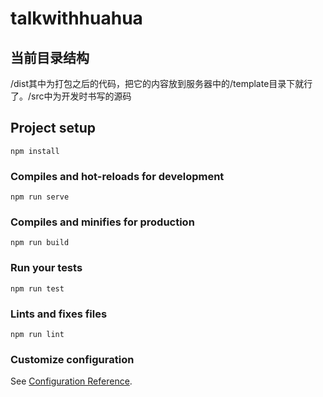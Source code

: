 # talkwithhuahua

## 当前目录结构
/dist其中为打包之后的代码，把它的内容放到服务器中的/template目录下就行了。/src中为开发时书写的源码

## Project setup
```
npm install
```

### Compiles and hot-reloads for development
```
npm run serve
```

### Compiles and minifies for production
```
npm run build
```

### Run your tests
```
npm run test
```

### Lints and fixes files
```
npm run lint
```

### Customize configuration

See [Configuration Reference](https://cli.vuejs.org/config/).


